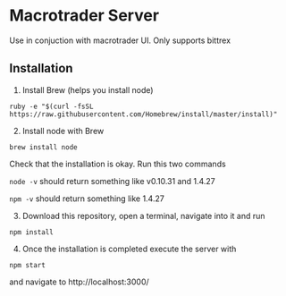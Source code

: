 # Macrotrader Server

Use in conjuction with macrotrader UI. Only supports bittrex

## Installation

1. Install Brew (helps you install node)

``
ruby -e "$(curl -fsSL https://raw.githubusercontent.com/Homebrew/install/master/install)"
``

2. Install node with Brew

``
brew install node
``

Check that the installation is okay. Run this two commands

``
node -v
``
should return something like v0.10.31 and 1.4.27

``
npm -v
``
should return something like 1.4.27

3. Download this repository, open a terminal, navigate into it and run

``
npm install
``

4. Once the installation is completed execute the server with

``
npm start
``

and navigate to http://localhost:3000/

